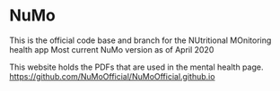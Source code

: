 # NuMo
This is the official code base and branch for the NUtritional MOnitoring health app
Most current NuMo version as of April 2020

This website holds the PDFs that are used in the mental health page.
https://github.com/NuMoOfficial/NuMoOfficial.github.io
